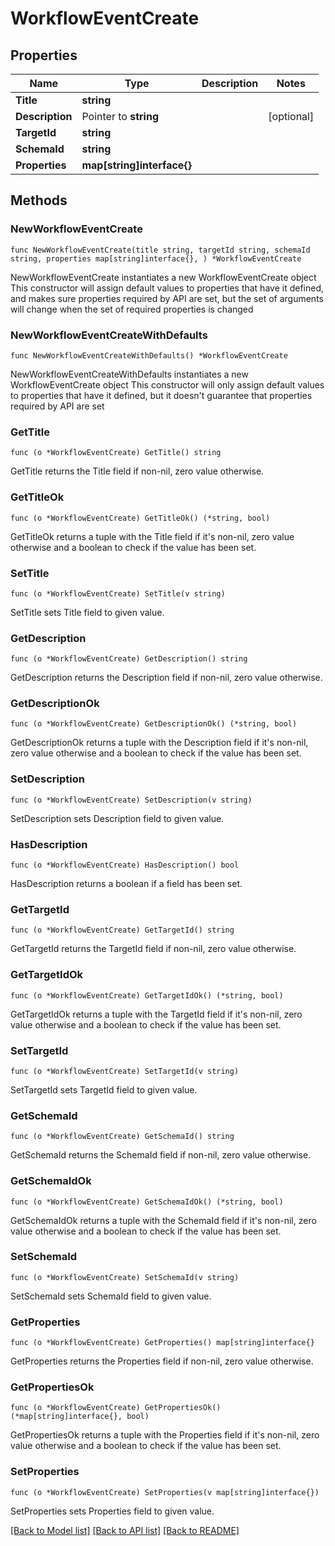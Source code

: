 # WorkflowEventCreate

## Properties

Name | Type | Description | Notes
------------ | ------------- | ------------- | -------------
**Title** | **string** |  | 
**Description** | Pointer to **string** |  | [optional] 
**TargetId** | **string** |  | 
**SchemaId** | **string** |  | 
**Properties** | **map[string]interface{}** |  | 

## Methods

### NewWorkflowEventCreate

`func NewWorkflowEventCreate(title string, targetId string, schemaId string, properties map[string]interface{}, ) *WorkflowEventCreate`

NewWorkflowEventCreate instantiates a new WorkflowEventCreate object
This constructor will assign default values to properties that have it defined,
and makes sure properties required by API are set, but the set of arguments
will change when the set of required properties is changed

### NewWorkflowEventCreateWithDefaults

`func NewWorkflowEventCreateWithDefaults() *WorkflowEventCreate`

NewWorkflowEventCreateWithDefaults instantiates a new WorkflowEventCreate object
This constructor will only assign default values to properties that have it defined,
but it doesn't guarantee that properties required by API are set

### GetTitle

`func (o *WorkflowEventCreate) GetTitle() string`

GetTitle returns the Title field if non-nil, zero value otherwise.

### GetTitleOk

`func (o *WorkflowEventCreate) GetTitleOk() (*string, bool)`

GetTitleOk returns a tuple with the Title field if it's non-nil, zero value otherwise
and a boolean to check if the value has been set.

### SetTitle

`func (o *WorkflowEventCreate) SetTitle(v string)`

SetTitle sets Title field to given value.


### GetDescription

`func (o *WorkflowEventCreate) GetDescription() string`

GetDescription returns the Description field if non-nil, zero value otherwise.

### GetDescriptionOk

`func (o *WorkflowEventCreate) GetDescriptionOk() (*string, bool)`

GetDescriptionOk returns a tuple with the Description field if it's non-nil, zero value otherwise
and a boolean to check if the value has been set.

### SetDescription

`func (o *WorkflowEventCreate) SetDescription(v string)`

SetDescription sets Description field to given value.

### HasDescription

`func (o *WorkflowEventCreate) HasDescription() bool`

HasDescription returns a boolean if a field has been set.

### GetTargetId

`func (o *WorkflowEventCreate) GetTargetId() string`

GetTargetId returns the TargetId field if non-nil, zero value otherwise.

### GetTargetIdOk

`func (o *WorkflowEventCreate) GetTargetIdOk() (*string, bool)`

GetTargetIdOk returns a tuple with the TargetId field if it's non-nil, zero value otherwise
and a boolean to check if the value has been set.

### SetTargetId

`func (o *WorkflowEventCreate) SetTargetId(v string)`

SetTargetId sets TargetId field to given value.


### GetSchemaId

`func (o *WorkflowEventCreate) GetSchemaId() string`

GetSchemaId returns the SchemaId field if non-nil, zero value otherwise.

### GetSchemaIdOk

`func (o *WorkflowEventCreate) GetSchemaIdOk() (*string, bool)`

GetSchemaIdOk returns a tuple with the SchemaId field if it's non-nil, zero value otherwise
and a boolean to check if the value has been set.

### SetSchemaId

`func (o *WorkflowEventCreate) SetSchemaId(v string)`

SetSchemaId sets SchemaId field to given value.


### GetProperties

`func (o *WorkflowEventCreate) GetProperties() map[string]interface{}`

GetProperties returns the Properties field if non-nil, zero value otherwise.

### GetPropertiesOk

`func (o *WorkflowEventCreate) GetPropertiesOk() (*map[string]interface{}, bool)`

GetPropertiesOk returns a tuple with the Properties field if it's non-nil, zero value otherwise
and a boolean to check if the value has been set.

### SetProperties

`func (o *WorkflowEventCreate) SetProperties(v map[string]interface{})`

SetProperties sets Properties field to given value.



[[Back to Model list]](../README.md#documentation-for-models) [[Back to API list]](../README.md#documentation-for-api-endpoints) [[Back to README]](../README.md)


